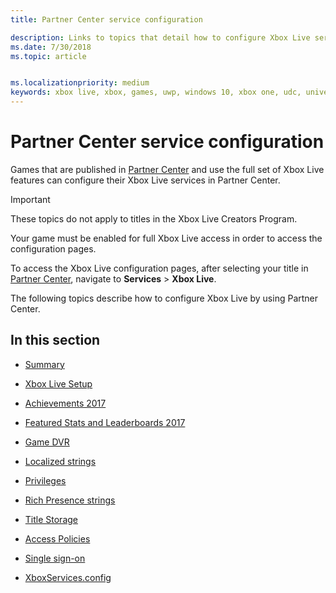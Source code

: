 ```yaml
---
title: Partner Center service configuration  

description: Links to topics that detail how to configure Xbox Live services in Partner Center.
ms.date: 7/30/2018
ms.topic: article


ms.localizationpriority: medium
keywords: xbox live, xbox, games, uwp, windows 10, xbox one, udc, universal developer center
---
```

# Partner Center service configuration

Games that are published in [Partner Center](https://partner.microsoft.com/dashboard) and use the full set of Xbox Live features can configure their Xbox Live services in Partner Center.

> [!IMPORTANT]
> These topics do not apply to titles in the Xbox Live Creators Program.

Your game must be enabled for full Xbox Live access in order to access the configuration pages.

To access the Xbox Live configuration pages, after selecting your title in [Partner Center](https://partner.microsoft.com/dashboard), navigate to **Services** > **Xbox Live**.


The following topics describe how to configure Xbox Live by using Partner Center.

## In this section

* [Summary](dev-center/summary.md)

* [Xbox Live Setup](dev-center/xbox-live-setup.md)

* [Achievements 2017](dev-center/achievements-in-udc.md)

* [Featured Stats and Leaderboards 2017](dev-center/featured-stats-and-leaderboards.md)

* [Game DVR](dev-center/game-dvr.md)

* [Localized strings](dev-center/localized-strings.md)

* [Privileges](dev-center/privileges.md)

* [Rich Presence strings](dev-center/rich-presence-configuration.md)

* [Title Storage](dev-center/title-storage.md)

* [Access Policies](dev-center/access-policies-udc.md)

* [Single sign-on](dev-center/single-sign-on.md)

* [XboxServices.config](../xboxservices-config.md)